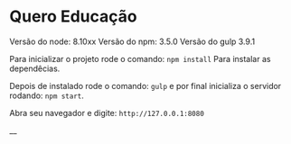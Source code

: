 # Quero Educação

Versão do node: 8.10xx
Versão do npm: 3.5.0
Versão do gulp 3.9.1

Para inicializar o projeto rode o comando:
``
npm install
``
Para instalar as dependêcias.

Depois de instalado rode o comando: 
``gulp``  e por final inicializa o servidor rodando: ``npm start``.

Abra seu navegador e digite: ``http://127.0.0.1:8080``

__